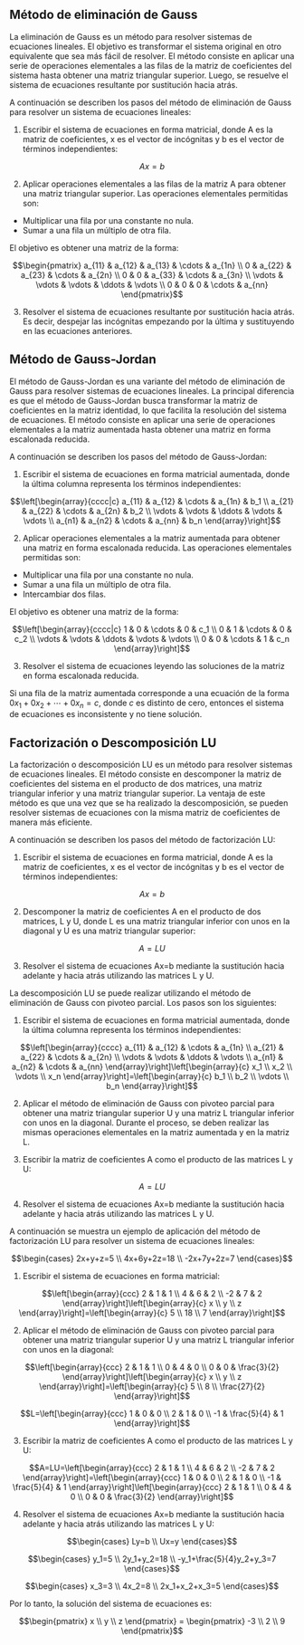 ## Método de eliminación de Gauss

La eliminación de Gauss es un método para resolver sistemas de ecuaciones lineales. El objetivo es transformar el sistema original en otro equivalente que sea más fácil de resolver. El método consiste en aplicar una serie de operaciones elementales a las filas de la matriz de coeficientes del sistema hasta obtener una matriz triangular superior. Luego, se resuelve el sistema de ecuaciones resultante por sustitución hacia atrás.

A continuación se describen los pasos del método de eliminación de Gauss para resolver un sistema de ecuaciones lineales:

1. Escribir el sistema de ecuaciones en forma matricial, donde A es la matriz de coeficientes, x es el vector de incógnitas y b es el vector de términos independientes:

$$Ax=b$$

2. Aplicar operaciones elementales a las filas de la matriz A para obtener una matriz triangular superior. Las operaciones elementales permitidas son:

- Multiplicar una fila por una constante no nula.
- Sumar a una fila un múltiplo de otra fila.

El objetivo es obtener una matriz de la forma:

$$\begin{pmatrix} a_{11} & a_{12} & a_{13} & \cdots & a_{1n} \\ 0 & a_{22} & a_{23} & \cdots & a_{2n} \\ 0 & 0 & a_{33} & \cdots & a_{3n} \\ \vdots & \vdots & \vdots & \ddots & \vdots \\ 0 & 0 & 0 & \cdots & a_{nn} \end{pmatrix}$$

3. Resolver el sistema de ecuaciones resultante por sustitución hacia atrás. Es decir, despejar las incógnitas empezando por la última y sustituyendo en las ecuaciones anteriores.

## Método de Gauss-Jordan

El método de Gauss-Jordan es una variante del método de eliminación de Gauss para resolver sistemas de ecuaciones lineales. La principal diferencia es que el método de Gauss-Jordan busca transformar la matriz de coeficientes en la matriz identidad, lo que facilita la resolución del sistema de ecuaciones. El método consiste en aplicar una serie de operaciones elementales a la matriz aumentada hasta obtener una matriz en forma escalonada reducida.

A continuación se describen los pasos del método de Gauss-Jordan:

1. Escribir el sistema de ecuaciones en forma matricial aumentada, donde la última columna representa los términos independientes:

$$\left[\begin{array}{cccc|c} a_{11} & a_{12} & \cdots & a_{1n} & b_1 \\ a_{21} & a_{22} & \cdots & a_{2n} & b_2 \\ \vdots & \vdots & \ddots & \vdots & \vdots \\ a_{n1} & a_{n2} & \cdots & a_{nn} & b_n \end{array}\right]$$

2. Aplicar operaciones elementales a la matriz aumentada para obtener una matriz en forma escalonada reducida. Las operaciones elementales permitidas son:

- Multiplicar una fila por una constante no nula.
- Sumar a una fila un múltiplo de otra fila.
- Intercambiar dos filas.

El objetivo es obtener una matriz de la forma:

$$\left[\begin{array}{cccc|c} 1 & 0 & \cdots & 0 & c_1 \\ 0 & 1 & \cdots & 0 & c_2 \\ \vdots & \vdots & \ddots & \vdots & \vdots \\ 0 & 0 & \cdots & 1 & c_n \end{array}\right]$$

3. Resolver el sistema de ecuaciones leyendo las soluciones de la matriz en forma escalonada reducida.

Si una fila de la matriz aumentada corresponde a una ecuación de la forma $0x_1 + 0x_2 + \cdots + 0x_n = c$, donde $c$ es distinto de cero, entonces el sistema de ecuaciones es inconsistente y no tiene solución.


## Factorización o Descomposición LU

La factorización o descomposición LU es un método para resolver sistemas de ecuaciones lineales. El método consiste en descomponer la matriz de coeficientes del sistema en el producto de dos matrices, una matriz triangular inferior y una matriz triangular superior. La ventaja de este método es que una vez que se ha realizado la descomposición, se pueden resolver sistemas de ecuaciones con la misma matriz de coeficientes de manera más eficiente.

A continuación se describen los pasos del método de factorización LU:

1. Escribir el sistema de ecuaciones en forma matricial, donde A es la matriz de coeficientes, x es el vector de incógnitas y b es el vector de términos independientes:

$$Ax=b$$

2. Descomponer la matriz de coeficientes A en el producto de dos matrices, L y U, donde L es una matriz triangular inferior con unos en la diagonal y U es una matriz triangular superior:

$$A=LU$$

3. Resolver el sistema de ecuaciones Ax=b mediante la sustitución hacia adelante y hacia atrás utilizando las matrices L y U.

La descomposición LU se puede realizar utilizando el método de eliminación de Gauss con pivoteo parcial. Los pasos son los siguientes:

1. Escribir el sistema de ecuaciones en forma matricial aumentada, donde la última columna representa los términos independientes:

$$\left[\begin{array}{cccc} a_{11} & a_{12} & \cdots & a_{1n} \\ a_{21} & a_{22} & \cdots & a_{2n} \\ \vdots & \vdots & \ddots & \vdots \\ a_{n1} & a_{n2} & \cdots & a_{nn} \end{array}\right]\left[\begin{array}{c} x_1 \\ x_2 \\ \vdots \\ x_n \end{array}\right]=\left[\begin{array}{c} b_1 \\ b_2 \\ \vdots \\ b_n \end{array}\right]$$

2. Aplicar el método de eliminación de Gauss con pivoteo parcial para obtener una matriz triangular superior U y una matriz L triangular inferior con unos en la diagonal. Durante el proceso, se deben realizar las mismas operaciones elementales en la matriz aumentada y en la matriz L.

3. Escribir la matriz de coeficientes A como el producto de las matrices L y U:

$$A=LU$$

4. Resolver el sistema de ecuaciones Ax=b mediante la sustitución hacia adelante y hacia atrás utilizando las matrices L y U.

A continuación se muestra un ejemplo de aplicación del método de factorización LU para resolver un sistema de ecuaciones lineales:

$$\begin{cases} 2x+y+z=5 \\ 4x+6y+2z=18 \\ -2x+7y+2z=7 \end{cases}$$

1. Escribir el sistema de ecuaciones en forma matricial:

$$\left[\begin{array}{ccc} 2 & 1 & 1 \\ 4 & 6 & 2 \\ -2 & 7 & 2 \end{array}\right]\left[\begin{array}{c} x \\ y \\ z \end{array}\right]=\left[\begin{array}{c} 5 \\ 18 \\ 7 \end{array}\right]$$

2. Aplicar el método de eliminación de Gauss con pivoteo parcial para obtener una matriz triangular superior U y una matriz L triangular inferior con unos en la diagonal:

$$\left[\begin{array}{ccc} 2 & 1 & 1 \\ 0 & 4 & 0 \\ 0 & 0 & \frac{3}{2} \end{array}\right]\left[\begin{array}{c} x \\ y \\ z \end{array}\right]=\left[\begin{array}{c} 5 \\ 8 \\ \frac{27}{2} \end{array}\right]$$

$$L=\left[\begin{array}{ccc} 1 & 0 & 0 \\ 2 & 1 & 0 \\ -1 & \frac{5}{4} & 1 \end{array}\right]$$

3. Escribir la matriz de coeficientes A como el producto de las matrices L y U:

$$A=LU=\left[\begin{array}{ccc} 2 & 1 & 1 \\ 4 & 6 & 2 \\ -2 & 7 & 2 \end{array}\right]=\left[\begin{array}{ccc} 1 & 0 & 0 \\ 2 & 1 & 0 \\ -1 & \frac{5}{4} & 1 \end{array}\right]\left[\begin{array}{ccc} 2 & 1 & 1 \\ 0 & 4 & 0 \\ 0 & 0 & \frac{3}{2} \end{array}\right]$$

4. Resolver el sistema de ecuaciones Ax=b mediante la sustitución hacia adelante y hacia atrás utilizando las matrices L y U:

$$\begin{cases} Ly=b \\ Ux=y \end{cases}$$

$$\begin{cases} y_1=5 \\ 2y_1+y_2=18 \\ -y_1+\frac{5}{4}y_2+y_3=7 \end{cases}$$

$$\begin{cases} x_3=3 \\ 4x_2=8 \\ 2x_1+x_2+x_3=5 \end{cases}$$

Por lo tanto, la solución del sistema de ecuaciones es:

$$\begin{pmatrix} x \\ y \\ z \end{pmatrix} = \begin{pmatrix} -3 \\ 2 \\ 9 \end{pmatrix}$$
